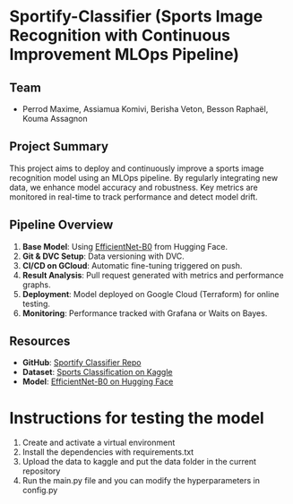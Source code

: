 # Sportify-Classifier (Sports Image Recognition with Continuous Improvement MLOps Pipeline)

## Team

- Perrod Maxime, Assiamua Komivi, Berisha Veton, Besson Raphaël, Kouma Assagnon

## Project Summary

This project aims to deploy and continuously improve a sports image recognition model using an MLOps pipeline. By regularly integrating new data, we enhance model accuracy and robustness. Key metrics are monitored in real-time to track performance and detect model drift.

## Pipeline Overview

1. **Base Model**: Using [EfficientNet-B0](https://huggingface.co/google/efficientnet-b0) from Hugging Face.
2. **Git & DVC Setup**: Data versioning with DVC.
3. **CI/CD on GCloud**: Automatic fine-tuning triggered on push.
4. **Result Analysis**: Pull request generated with metrics and performance graphs.
5. **Deployment**: Model deployed on Google Cloud (Terraform) for online testing.
6. **Monitoring**: Performance tracked with Grafana or Waits on Bayes.

## Resources

- **GitHub**: [Sportify Classifier Repo](https://github.com/TWAAXOne/Sportify-Classifier)
- **Dataset**: [Sports Classification on Kaggle](https://www.kaggle.com/datasets/gpiosenka/sports-classification)
- **Model**: [EfficientNet-B0 on Hugging Face](https://huggingface.co/google/efficientnet-b0)

# Instructions for testing the model

1. Create and activate a virtual environment
2. Install the dependencies with requirements.txt
3. Upload the data to kaggle and put the data folder in the current repository
4. Run the main.py file and you can modify the hyperparameters in config.py
